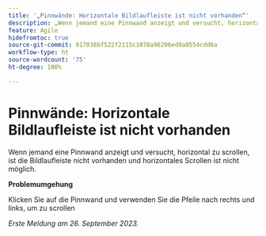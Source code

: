 ```yaml
---
title: '„Pinnwände: Horizontale Bildlaufleiste ist nicht vorhanden“'
description: „Wenn jemand eine Pinnwand anzeigt und versucht, horizontal zu scrollen, ist die Bildlaufleiste nicht vorhanden und horizontales Scrollen ist nicht möglich.“
feature: Agile
hidefromtoc: true
source-git-commit: 917038bf522f2115c1078a96206ed0a0554cdd6a
workflow-type: ht
source-wordcount: '75'
ht-degree: 100%

---
```



# Pinnwände: Horizontale Bildlaufleiste ist nicht vorhanden

<!--Reopened Sept 26, 2023-->

Wenn jemand eine Pinnwand anzeigt und versucht, horizontal zu scrollen, ist die Bildlaufleiste nicht vorhanden und horizontales Scrollen ist nicht möglich.

**Problemumgehung**

Klicken Sie auf die Pinnwand und verwenden Sie die Pfeile nach rechts und links, um zu scrollen

_Erste Meldung am 26. September 2023._

